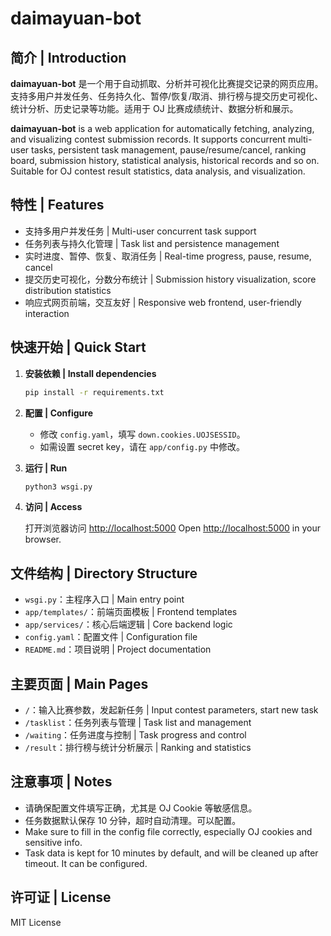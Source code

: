 # daimayuan-bot

## 简介 | Introduction

**daimayuan-bot** 是一个用于自动抓取、分析并可视化比赛提交记录的网页应用。支持多用户并发任务、任务持久化、暂停/恢复/取消、排行榜与提交历史可视化、统计分析、历史记录等功能。适用于 OJ 比赛成绩统计、数据分析和展示。

**daimayuan-bot** is a web application for automatically fetching, analyzing, and visualizing contest submission records. It supports concurrent multi-user tasks, persistent task management, pause/resume/cancel, ranking board, submission history, statistical analysis, historical records and so on. Suitable for OJ contest result statistics, data analysis, and visualization.

## 特性 | Features

- 支持多用户并发任务 | Multi-user concurrent task support
- 任务列表与持久化管理 | Task list and persistence management
- 实时进度、暂停、恢复、取消任务 | Real-time progress, pause, resume, cancel
- 提交历史可视化，分数分布统计 | Submission history visualization, score distribution statistics
- 响应式网页前端，交互友好 | Responsive web frontend, user-friendly interaction

## 快速开始 | Quick Start

1. **安装依赖 | Install dependencies**

   ```bash
   pip install -r requirements.txt
   ```

2. **配置 | Configure**

   - 修改 `config.yaml`，填写 `down.cookies.UOJSESSID`。
   - 如需设置 secret key，请在 `app/config.py` 中修改。

3. **运行 | Run**

   ```bash
   python3 wsgi.py
   ```

4. **访问 | Access**

   打开浏览器访问 [http://localhost:5000](http://localhost:5000)
   Open [http://localhost:5000](http://localhost:5000) in your browser.

## 文件结构 | Directory Structure

- `wsgi.py`：主程序入口 | Main entry point
- `app/templates/`：前端页面模板 | Frontend templates
- `app/services/`：核心后端逻辑 | Core backend logic
- `config.yaml`：配置文件 | Configuration file
- `README.md`：项目说明 | Project documentation

## 主要页面 | Main Pages

- `/`：输入比赛参数，发起新任务 | Input contest parameters, start new task
- `/tasklist`：任务列表与管理 | Task list and management
- `/waiting`：任务进度与控制 | Task progress and control
- `/result`：排行榜与统计分析展示 | Ranking and statistics

## 注意事项 | Notes

- 请确保配置文件填写正确，尤其是 OJ Cookie 等敏感信息。
- 任务数据默认保存 10 分钟，超时自动清理。可以配置。
- Make sure to fill in the config file correctly, especially OJ cookies and sensitive info.
- Task data is kept for 10 minutes by default, and will be cleaned up after timeout. It can be configured.

## 许可证 | License

MIT License
